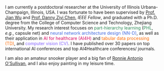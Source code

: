 I am currently a postdoctoral researcher at the University of Illinois Urbana-Champaign, Illinois, USA. I was fortunate to have been supervised by [Prof. Jian Wu](https://person.zju.edu.cn/en/wujian) and [Prof. Danny Ziyi Chen](https://www3.nd.edu/~dchen/), *IEEE Fellow*, and graduated with a Ph.D. degree from the College of Computer Science and Technology, Zhejiang University. My research interest focuses on <span style="color:SeaGreen">part-hierarchy learning</span> (<span style="color:SeaGreen">PHL</span>, *e.g.*, capsule net) and <span style="color:RoyalBlue">neural network architecture design (NN-D)</span>, as well as their application in <span style="color:#D70761;">AI for healthcare (AI4H)</span> and <span style="color:#FC6A03;">tabular data processing (TD)</span>, and <span style="color:#8866FF;">computer vision (CV)</span>. I have published over 30 papers on top international AI conferences and top AI4Healthcare conferences/ journals.


<!-- that manages to parse objects/ concepts into part-whole hierarchy for better understanding and to explore to implant parse trees into a neural network. The insights on <span style="color:SeaGreen">PHL</span> inspired my researches on  -->
<!-- <span style="color:RoyalBlue">neural network architecture design (NN-D)</span>, and <span style="color:#8866FF;">computer vision (CV)</span>.-->
<!-- , and <span style="color:#D70761;">AI4H</span>.  -->
<!-- in top international AI conferences such as ICML, CVPR, and AAAI, -->
<!-- presenting advanced AI technologies 
and more than 10 papers in  such as MICCAI and TMI.-->
<!-- involving ECG data processing, medical image analysis, and medical examination result (represented in tables) analysis. -->
<!-- I was honored with the *National Scholarship of China* in 2015 and 2021, and won the *Tencent Doctoral Scholarship* in 2021, the *Huawei Fundamental Research Scholarship* in 2022. I am the core member of our team participating MICCAI competitions, and we won <span style="color:red">the 1-st place</span> in the Challenge of Signet Ring Cell Detection and in the Challenge of Organ-At-Risk Segmentation from Chest CT Scans, and <span style="color:red">the 2-nd place</span> in the Challenge of Colonoscopy Tissue Segmentation. -->

I am also an amateur snooker player and a big fan of [Ronnie Antonio O'Sullivan](https://en.wikipedia.org/wiki/Ronnie_O%27Sullivan), and I also enjoy painting in my leisure time.
